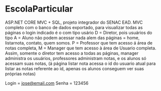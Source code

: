 # EscolaParticular
ASP.NET CORE MVC + SQL, projeto integrador do SENAC EAD.
MVC completo com o banco de dados exportado, para visualizar todas as páginas o login indicado é o com tipo usário D = Diretor, pois usuários do tipo A = Aluno não podem acessar nada alem das páginas = home, listarnota, contato, quem somos. P = Professor que tem acesso á área de notas completa, M = Manager que tem acesso à área de Usuario completa. Assim, somente o diretor tem acesso a todas as páginas, manager administra os usuários, professores administram notas, e os alunos só acessam suas notas, (á página listar nota acessa o id do usuario atual para listar as notas referente ao id, apenas os alunos conseguem ver suas próprias notas)

Login = jose@email.com
Senha = 123456
